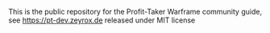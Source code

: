 This is the public repository for the Profit-Taker Warframe community guide, see https://pt-dev.zeyrox.de
released under MIT license
